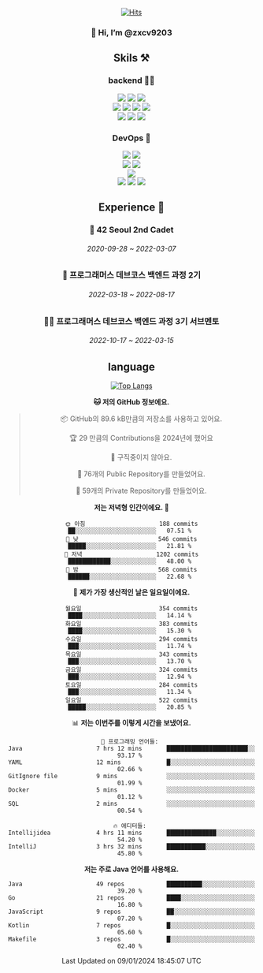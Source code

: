 <div align="center">

[![Hits](https://hits.seeyoufarm.com/api/count/incr/badge.svg?url=https%3A%2F%2Fgithub.com%2Fzxcv9203%2Fhit-counter&count_bg=%23FF7272&title_bg=%23324C2E&icon=codeigniter.svg&icon_color=%23DD5B5B&title=%EB%B0%A9%EB%AC%B8%EC%9E%90&edge_flat=false)](https://hits.seeyoufarm.com)
  
### 👋 Hi, I’m @zxcv9203

## Skils ⚒️
### backend 🧑‍💻
  
<img src="https://img.shields.io/badge/Java-FF6600?style=flat-square&logo=buymeacoffee&logoColor=white"/>
<img src="https://img.shields.io/badge/Go-0099FF?style=flat-square&logo=go&logoColor=white"/>
<img src="https://img.shields.io/badge/Kotlin-7F52FF?style=flat-square&logo=kotlin&logoColor=white"/>
  
  
<br />
  
<img src="https://img.shields.io/badge/Spring-339933?style=flat-square&logo=Spring&logoColor=white"/>
<img src="https://img.shields.io/badge/Spring Boot-339933?style=flat-square&logo=Spring Boot&logoColor=white"/>
<img src="https://img.shields.io/badge/Spring Security-339933?style=flat-square&logo=Spring Security&logoColor=white"/>
  
<img src="https://img.shields.io/badge/Spring Data JPA-339933?style=flat-square&logo=Hibernate&logoColor=white"/>

<br />
  
  <img src="https://img.shields.io/badge/mysql-0099FF?style=flat-square&logo=mysql&logoColor=white"/>
  <img src="https://img.shields.io/badge/mariadb-0099FF?style=flat-square&logo=mariadb&logoColor=white"/>
  <img src="https://img.shields.io/badge/mongoDB-47A248?style=flat-square&logo=mongodb&logoColor=white"/>
  
  
### DevOps 🚀
  
  <img src="https://img.shields.io/badge/docker-2496ED?style=flat-square&logo=docker&logoColor=white"/>
  <img src="https://img.shields.io/badge/kubernetes-326CE5?style=flat-square&logo=kubernetes&logoColor=white"/>
  
  <br />
  
  <img src="https://img.shields.io/badge/Github Actions-2088FF?style=flat-square&logo=githubactions&logoColor=white"/>
  <img src="https://img.shields.io/badge/Jenkins-D24939?style=flat-square&logo=jenkins&logoColor=white"/>
  
  
  <br />
  <img src="https://img.shields.io/badge/terraform-7B42BC?style=flat-square&logo=terraform&logoColor=white"/>
  
  <br />
  <img src="https://img.shields.io/badge/Amazon AWS-232F3E?style=flat-square&logo=Amazon AWS&logoColor=white"/>

  <img src="https://img.shields.io/badge/GCP-4285F4?style=flat-square&logo=googlecloud&logoColor=white"/>
  <img src="https://img.shields.io/badge/NCP-03C75A?style=flat-square&logo=naver&logoColor=white"/>
  
  
  
## Experience 🏃
  
### 🏫 42 Seoul 2nd Cadet
  ###### 2020-09-28 ~ 2022-03-07
  
### 🏫 프로그래머스 데브코스 백엔드 과정 2기 
  ###### 2022-03-18 ~ 2022-08-17
  
### 🧑‍🏫 프로그래머스 데브코스 백엔드 과정 3기 서브멘토 
  ###### 2022-10-17 ~ 2022-03-15

## language

[![Top Langs](https://github-readme-stats.vercel.app/api/top-langs/?username=zxcv9203&hide=html&exclude_repo=zxcv9203.github.io,golB&theme=grate-gatsby)](https://github.com/zxcv9203/github-readme-stats)
  
<!--START_SECTION:waka-->
**🐱 저의 GitHub 정보에요.** 

> 📦 GitHub의 89.6 kB만큼의 저장소를 사용하고 있어요. 
 > 
> 🏆 29 만큼의 Contributions을 2024년에 했어요
 > 
> 🚫 구직중이지 않아요.
 > 
> 📜 76개의 Public Repository를 만들었어요. 
 > 
> 🔑 59개의 Private Repository를 만들었어요. 
 > 
**저는 저녁형 인간이에요. 🦉** 

```text
🌞 아침                     188 commits         ██░░░░░░░░░░░░░░░░░░░░░░░   07.51 % 
🌆 낮　                     546 commits         █████░░░░░░░░░░░░░░░░░░░░   21.81 % 
🌃 저녁                     1202 commits        ████████████░░░░░░░░░░░░░   48.00 % 
🌙 밤　                     568 commits         ██████░░░░░░░░░░░░░░░░░░░   22.68 % 
```
📅 **제가 가장 생산적인 날은 일요일이에요.** 

```text
월요일                      354 commits         ████░░░░░░░░░░░░░░░░░░░░░   14.14 % 
화요일                      383 commits         ████░░░░░░░░░░░░░░░░░░░░░   15.30 % 
수요일                      294 commits         ███░░░░░░░░░░░░░░░░░░░░░░   11.74 % 
목요일                      343 commits         ███░░░░░░░░░░░░░░░░░░░░░░   13.70 % 
금요일                      324 commits         ███░░░░░░░░░░░░░░░░░░░░░░   12.94 % 
토요일                      284 commits         ███░░░░░░░░░░░░░░░░░░░░░░   11.34 % 
일요일                      522 commits         █████░░░░░░░░░░░░░░░░░░░░   20.85 % 
```


📊 **저는 이번주를 이렇게 시간을 보냈어요.** 

```text
💬 프로그래밍 언어들: 
Java                     7 hrs 12 mins       ███████████████████████░░   93.17 % 
YAML                     12 mins             █░░░░░░░░░░░░░░░░░░░░░░░░   02.66 % 
GitIgnore file           9 mins              ░░░░░░░░░░░░░░░░░░░░░░░░░   01.99 % 
Docker                   5 mins              ░░░░░░░░░░░░░░░░░░░░░░░░░   01.12 % 
SQL                      2 mins              ░░░░░░░░░░░░░░░░░░░░░░░░░   00.54 % 

🔥 에디터들: 
Intellijidea             4 hrs 11 mins       ██████████████░░░░░░░░░░░   54.20 % 
IntelliJ                 3 hrs 32 mins       ███████████░░░░░░░░░░░░░░   45.80 % 
```

**저는 주로 Java 언어를 사용해요.** 

```text
Java                     49 repos            ██████████░░░░░░░░░░░░░░░   39.20 % 
Go                       21 repos            ████░░░░░░░░░░░░░░░░░░░░░   16.80 % 
JavaScript               9 repos             ██░░░░░░░░░░░░░░░░░░░░░░░   07.20 % 
Kotlin                   7 repos             █░░░░░░░░░░░░░░░░░░░░░░░░   05.60 % 
Makefile                 3 repos             █░░░░░░░░░░░░░░░░░░░░░░░░   02.40 % 
```




 Last Updated on 09/01/2024 18:45:07 UTC
<!--END_SECTION:waka-->
  
</div>

